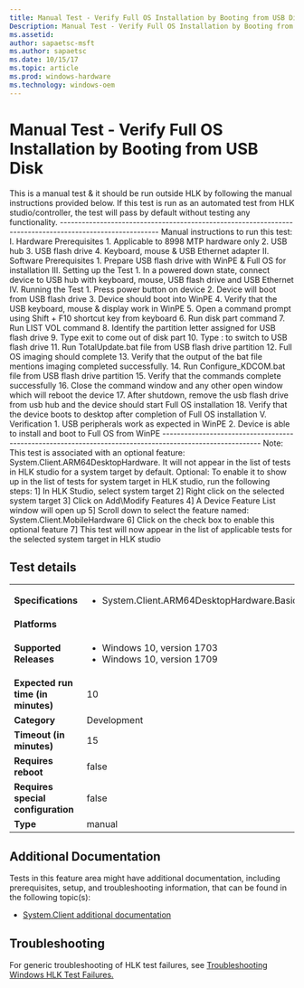 ```yaml
---
title: Manual Test - Verify Full OS Installation by Booting from USB Disk
Description: Manual Test - Verify Full OS Installation by Booting from USB Disk
ms.assetid: 
author: sapaetsc-msft
ms.author: sapaetsc
ms.date: 10/15/17
ms.topic: article
ms.prod: windows-hardware
ms.technology: windows-oem
---
```


# Manual Test - Verify Full OS Installation by Booting from USB Disk

This is a manual test & it should be run outside HLK by following the manual instructions provided below.
                                            If this test is run as an automated test from HLK studio/controller, the test will pass by default without testing any functionality.
                                            ---------------------------------------------------------------------------------------------------------
                                            Manual instructions to run this test:
                                            I.	Hardware Prerequisites
                                                1.	Applicable to 8998 MTP hardware only
                                                2.	USB hub
                                                3.	USB flash drive
                                                4.	Keyboard, mouse & USB Ethernet adapter
                                            II.	Software Prerequisites
                                                1.	Prepare USB flash drive with WinPE &  Full OS for installation
                                            III.	Setting up the Test
                                                1.	In a powered down state, connect device to USB hub with keyboard, mouse, USB flash drive and USB Ethernet
                                            IV.	Running the Test
                                                1.	Press power button on device
                                                2.	Device will boot from USB flash drive
                                                3.	Device should boot into WinPE
                                                4.	Verify that the USB keyboard, mouse & display work in WinPE
                                                5.	Open a command prompt using Shift + F10 shortcut key from keyboard 
                                                6.	Run disk part command
                                                7.	Run LIST VOL command
                                                8.	Identify the partition letter assigned for USB flash drive
                                                9.	Type exit to come out of disk part
                                                10.	Type <Drive Letter>: to switch to USB flash drive
                                                11.	Run TotalUpdate.bat file from USB flash drive partition
                                                12.	Full OS imaging should complete
                                                13.	Verify that the output of the bat file mentions imaging completed successfully.
                                                14.	Run Configure_KDCOM.bat file from USB flash drive partition
                                                15.	Verify that the commands complete successfully
                                                16.	Close the command window and any other open window which will reboot the device
                                                17.	After shutdown, remove the usb flash drive from usb hub and the device should start Full OS installation
                                                18.	Verify that the device boots to desktop after completion of Full OS installation
                                            V.	Verification
                                                1.	USB peripherals work as expected in WinPE 
                                                2.	Device is able to install and boot to Full OS from WinPE
                                            ---------------------------------------------------------------------------------------------------------
                                            Note: This test is associated with an optional feature: System.Client.ARM64DesktopHardware. It will not appear in the list of tests in HLK studio for a system target by default.
                                            Optional: To enable it to show up in the list of tests for system target in HLK studio, run the following steps:
                                            1] In HLK Studio, select system target
                                            2] Right click on the selected system target
                                            3] Click on Add\Modify Features
                                            4] A Device Feature List window will open up
                                            5] Scroll down to select the feature named: System.Client.MobileHardware 
                                            6] Click on the check box to enable this optional feature
                                            7] This test will now appear in the list of applicable tests for the selected system target in HLK studio
                                            

## Test details
|||
|---|---|
| **Specifications**  | <ul><li>System.Client.ARM64DesktopHardware.BasicFunctionality</li></ul> |  
| **Platforms**   | <ul></ul> |
| **Supported Releases** | <ul><li>Windows 10, version 1703</li><li>Windows 10, version 1709</li></ul> |
|**Expected run time (in minutes)**| 10 |
|**Category**| Development |
|**Timeout (in minutes)**| 15 |
|**Requires reboot**| false |
|**Requires special configuration**| false |
|**Type**| manual |




## Additional Documentation
Tests in this feature area might have additional documentation, including prerequisites, setup, and troubleshooting information, that can be found in the following topic(s): <ul><li>[System.Client additional documentation](https:\//docs.microsoft.com/en-us/windows-hardware/test/hlk/testref/system-client-additional-documentation.md)</li></ul>

## Troubleshooting
For generic troubleshooting of HLK test failures, see [Troubleshooting Windows HLK Test Failures.](https://docs.microsoft.com/en-us/windows-hardware/HLK/troubleshooting.html)
